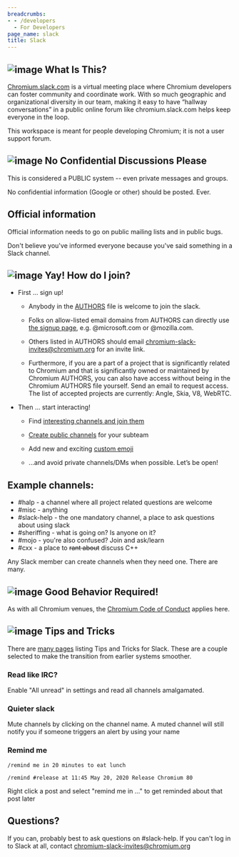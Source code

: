 ```yaml
---
breadcrumbs:
- - /developers
  - For Developers
page_name: slack
title: Slack
---
```


## ![image](/developers/slack/blob_peek.png) What Is This?

[Chromium.slack.com](https://chromium.slack.com) is a virtual meeting place
where Chromium developers can foster community and coordinate work. With so much
geographic and organizational diversity in our team, making it easy to have
“hallway conversations” in a public online forum like chromium.slack.com helps
keep everyone in the loop.

This workspace is meant for people developing Chromium; it is not a user support
forum.

## ![image](/developers/slack/blob_stop.png) No Confidential Discussions Please

This is considered a PUBLIC system -- even private messages and groups.

No confidential information (Google or other) should be posted. Ever.

## Official information

Official information needs to go on public mailing lists and in public bugs.

Don't believe you've informed everyone because you've said something in a Slack
channel.

## ![image](/developers/slack/blob_cheer.png) Yay! How do I join?

* First … sign up!

  * Anybody in the
    [AUTHORS](https://chromium.googlesource.com/chromium/src/+/HEAD/AUTHORS)
    file is welcome to join the slack.

  * Folks on allow-listed email domains from AUTHORS can directly use [the
    signup page](https://chromium.slack.com/signup), e.g. @microsoft.com or @mozilla.com.

  * Others listed in AUTHORS should email
    [chromium-slack-invites@chromium.org](mailto:chromium-slack-invites@chromium.org)
    for an invite link.

  * Furthermore, if you are a part of a project that is significantly related
    to Chromium and that is significantly owned or maintained by Chromium
    AUTHORS, you can also have access without being in the Chromium AUTHORS file
    yourself. Send an email to request access. The list of accepted projects are
    currently: Angle, Skia, V8, WebRTC.

* Then … start interacting!

  * Find [interesting channels and join
    them](https://get.slack.help/hc/en-us/articles/205239967-Join-a-channel)

  * [Create public
    channels](https://get.slack.help/hc/en-us/articles/201402297-Create-a-channel)
    for your subteam

  * Add new and exciting [custom
    emoji](https://chromium.slack.com/customize/emoji)

  * ...and avoid private channels/DMs when possible. Let’s be open!

## Example channels:

*   #halp - a channel where all project related questions are welcome
*   #misc - anything
*   #slack-help - the one mandatory channel, a place to ask questions
            about using slack
*   #sheriffing - what is going on? Is anyone on it?
*   #mojo - you're also confused? Join and ask/learn
*   #cxx - a place to ~~rant about~~ discuss C++

Any Slack member can create channels when they need one. There are many.

## ![image](/developers/slack/blob_praise.png) Good Behavior Required!

As with all Chromium venues, the [Chromium Code of
Conduct](https://chromium.googlesource.com/chromium/src/+/HEAD/CODE_OF_CONDUCT.md)
applies here.

## ![image](/developers/slack/blob_think.png) Tips and Tricks

There are [many
pages](https://www.google.se/search?client=opera&q=slack+tips+and+tricks&sourceid=opera&ie=UTF-8&oe=UTF-8)
listing Tips and Tricks for Slack. These are a couple selected to make the
transition from earlier systems smoother.

### Read like IRC?

Enable "All unread" in settings and read all channels amalgamated.

### Quieter slack

Mute channels by clicking on the channel name. A muted channel will
still notify you if someone triggers an alert by using your name

### Remind me

```
/remind me in 20 minutes to eat lunch

/remind #release at 11:45 May 20, 2020 Release Chromium 80
```

Right click a post and select "remind me in ..." to get reminded about that post
later

## Questions?

If you can, probably best to ask questions on #slack-help. If you can't log in
to Slack at all, contact chromium-slack-invites@chromium.org
